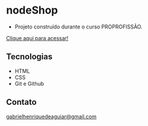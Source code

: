  # nodeShop

 - Projeto construído durante o curso PROPROFISSÃO.

 [Clique aqui para acessar!](https://gabrielaguiar1573.github.io/nodeShop/)

## Tecnologias

- HTML
- CSS
- Git e Github

## Contato

gabrielhenriquedeaguiar@gmail.com
